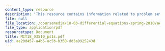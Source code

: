```yaml
---
content_type: resource
description: 'This resource contains information related to problem set 1. '
file: null
file_location: /coursemedia/18-03-differential-equations-spring-2010/ae29d457a4b5ac5bb350dd3a9925243d_MIT18_03S10_ps1s.pdf
file_type: application/pdf
resourcetype: Document
title: MIT18_03S10_ps1s.pdf
uid: ae29d457-a4b5-ac5b-b350-dd3a9925243d
---
```

